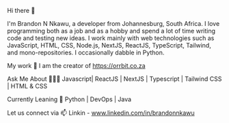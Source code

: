 Hi there 👋

I'm Brandon N Nkawu, a developer from Johannesburg, South Africa. I love programming both as a job and as a hobby and spend a lot of time writing code and testing new ideas. I work mainly with web technologies such as JavaScript, HTML, CSS, Node.js, NextJS, ReactJS, TypeScript, Tailwind, and mono-repositories. I occasionally dabble in Python.

My work 🔭
I am the creator of https://orrbit.co.za


Ask Me About 👨🏾‍💻
Javascript|  ReactJS | NextJS | Typescript | Tailwind CSS | HTML & CSS

Currently Leaning 📗
Python | DevOps | Java

Let us connect via 📫
Linkin - www.linkedin.com/in/brandonnkawu
